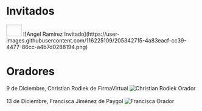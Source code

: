 # Invitados

<p><img ![Ernesto Calero Invitado](https://user-images.githubusercontent.com/116225109/205342566-e68b04b8-ee03-4aed-837a-c30d2cdbc42d.png) height="30" width="40">
![Angel Ramírez Invitado](https://user-images.githubusercontent.com/116225109/205342715-4a83eacf-cc39-4477-86cc-a4b7d0288194.png)

# Oradores

9 de Diciembre, Christian Rodiek de FirmaVirtual
![Christian Rodiek Orador](https://user-images.githubusercontent.com/116225109/205342751-c197a908-07fe-441c-8f04-67dfb1f29e59.png) <br></br>
13 de Diciembre, Francisca Jiménez de Paygol
![Francisca Orador](https://user-images.githubusercontent.com/116225109/205342902-ced0037c-9a95-495d-b64c-21e899cd6210.png)
